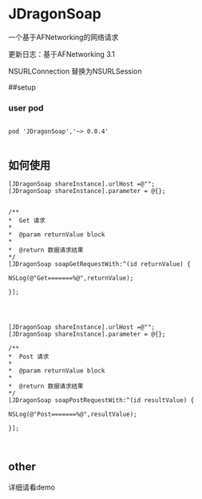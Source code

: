 # JDragonSoap
一个基于AFNetworking的网络请求

更新日志：基于AFNetworking 3.1  

NSURLConnection 替换为NSURLSession 

##setup

### user pod

```

pod 'JDragonSoap','~> 0.0.4'


```


## 如何使用


```
[JDragonSoap shareInstance].urlHost =@"";
[JDragonSoap shareInstance].parameter = @{};


/**
*  Get 请求
*
*  @param returnValue block
*
*  @return 数据请求结果
*/
[JDragonSoap soapGetRequestWith:^(id returnValue) {

NSLog(@"Get=======%@",returnValue);

}];




```



```
[JDragonSoap shareInstance].urlHost =@"";
[JDragonSoap shareInstance].parameter = @{};

/**
*  Post 请求
*
*  @param returnValue block
*
*  @return 数据请求结果
*/
[JDragonSoap soapPostRequestWith:^(id resultValue) {

NSLog(@"Post=======%@",resultValue);

}];



```


## other

详细请看demo







